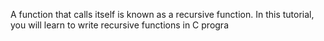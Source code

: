 A function that calls itself is known as a recursive function. In this tutorial, you will learn to write recursive functions in C progra
